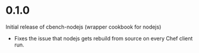 # 0.1.0

Initial release of cbench-nodejs (wrapper cookbook for nodejs)

* Fixes the issue that nodejs gets rebuild from source on every Chef client run.

